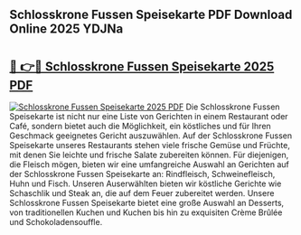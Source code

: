 ## Schlosskrone Fussen Speisekarte PDF Download Online 2025 YDJNa

# <h2><a href="http://gccld4n.nevu.top/?p=Schlosskrone+Fussen+Speisekarte">🔗 👉🔴 Schlosskrone Fussen Speisekarte 2025 PDF</a></h2>

[![Schlosskrone Fussen Speisekarte 2025 PDF](https://i.imgur.com/dBaPXMq.png)](http://gccld4n.nevu.top/?p=Schlosskrone+Fussen+Speisekarte)
Die Schlosskrone Fussen Speisekarte ist nicht nur eine Liste von Gerichten in einem Restaurant oder Café, sondern bietet auch die Möglichkeit, ein köstliches und für Ihren Geschmack geeignetes Gericht auszuwählen. Auf der Schlosskrone Fussen Speisekarte unseres Restaurants stehen viele frische Gemüse und Früchte, mit denen Sie leichte und frische Salate zubereiten können. Für diejenigen, die Fleisch mögen, bieten wir eine umfangreiche Auswahl an Gerichten auf der Schlosskrone Fussen Speisekarte an: Rindfleisch, Schweinefleisch, Huhn und Fisch. Unseren Auserwählten bieten wir köstliche Gerichte wie Schaschlik und Steak an, die auf dem Feuer zubereitet werden. Unsere Schlosskrone Fussen Speisekarte bietet eine große Auswahl an Desserts, von traditionellen Kuchen und Kuchen bis hin zu exquisiten Crème Brûlée und Schokoladensouffle.
